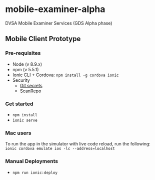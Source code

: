 # mobile-examiner-alpha
DVSA Mobile Examiner Services (GDS Alpha phase)

## Mobile Client Prototype

### Pre-requisites

* Node (v 8.9.x)
* npm (v 5.5.1)
* Ionic CLI + Cordova: `npm install -g cordova ionic`
* Security
    * [Git secrets](https://github.com/awslabs/git-secrets)
    * [ScanRepo](https://github.com/UKHomeOffice/repo-security-scanner)

### Get started

* `npm install`
* `ionic serve`

### Mac users

To run the app in the simulator with live code reload, run the following:
`ionic cordova emulate ios -lc --address=localhost`

### Manual Deployments

* `npm run ionic:deploy`

